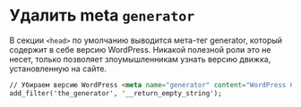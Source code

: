 # Удалить meta `generator`

В секции `<head>` по умолчанию выводится мета-тег generator, который содержит в себе версию WordPress. 
Никакой полезной роли это не несет, только позволяет злоумышленникам узнать версию движка, установленную 
на сайте.
  
```html
// Убираем версию WordPress <meta name="generator" content="WordPress 6.1.1" />
add_filter('the_generator', '__return_empty_string');
```


